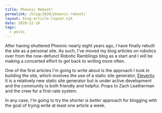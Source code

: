 ```yaml
---
title: Pheonic Reboot!
permalink: /blog/2020/pheonic-reboot/
layout: blog-article-layout.njk
date: 2020-12-16
tags:
  - posts
---
```


After having shuttered Pheonic nearly eight years ago, I have finally rebuilt the site as a personal site. As such, I've moved my blog articles on robotics over from the now-defunct Robotic Ramblings blog as a start and I will be making a concerted effort to get back to writing more often.

One of the first articles I'm going to write about is the approach I took in building the site, which involves the use of a static site generator, [Eleventy](https://11ty.dev). It is a relatively new static site generator but is under active development and the community is both friendly and helpful. Props to Zach Leatherman and the crew for a first-rate system.

In any case, I'm going to try the *shorter is better* approach for blogging with the goal of trying write at least one article a week.